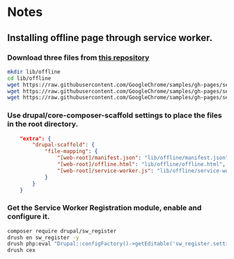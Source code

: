 # Notes

## Installing offline page through service worker.

### Download three files from [this repository](https://github.com/GoogleChrome/samples/tree/gh-pages/service-worker/custom-offline-page)

```bash
mkdir lib/offline
cd lib/offline
wget https://raw.githubusercontent.com/GoogleChrome/samples/gh-pages/service-worker/custom-offline-page/manifest.json
wget https://raw.githubusercontent.com/GoogleChrome/samples/gh-pages/service-worker/custom-offline-page/offline.html
wget https://raw.githubusercontent.com/GoogleChrome/samples/gh-pages/service-worker/custom-offline-page/service-worker.js
```

### Use drupal/core-composer-scaffold settings to place the files in the root directory.

```json
    "extra": {
        "drupal-scaffold": {
            "file-mapping": {
                "[web-root]/manifest.json": "lib/offline/manifest.json",
                "[web-root]/offline.html": "lib/offline/offline.html",
                "[web-root]/service-worker.js": "lib/offline/service-worker.js"
            }
        }
    }
```

### Get the Service Worker Registration module, enable and configure it.

```bash
composer require drupal/sw_register
drush en sw_register -y
drush php:eval "Drupal::configFactory()->getEditable('sw_register.settings')->set('service_worker_js_script_path', 'service-worker.js')->save(TRUE);"
drush cex
```
